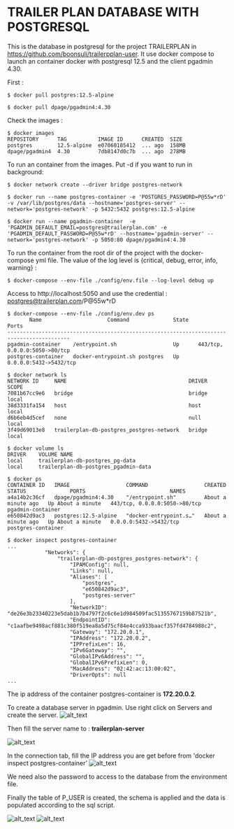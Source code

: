 
TRAILER PLAN DATABASE WITH POSTGRESQL
=====================================

This is the database in postgresql for the project TRAILERPLAN in https://github.com/boonsuli/trailerpplan-user.
It use docker compose to launch an container docker with postgresql 12.5 and the client pgadmin 4.30.

First :
```shell script
$ docker pull postgres:12.5-alpine

$ docker pull dpage/pgadmin4:4.30
```

Check the images :
```shell script
$ docker images
REPOSITORY      TAG          IMAGE ID      CREATED  SIZE
postgres        12.5-alpine  e07060185412  ... ago  158MB
dpage/pgadmin4  4.30         7db8147d0c7b  ... ago  278MB
```

To run an container from the images. Put -d if you want to run in background:
```shell script
$ docker network create --driver bridge postgres-network

$ docker run --name postgres-container -e 'POSTGRES_PASSWORD=P@55w*rD' -v /var/lib/postgres/data --hostname='postgres-server' --network='postgres-network' -p 5432:5432 postgres:12.5-alpine

$ docker run --name pgadmin-container  -e 'PGADMIN_DEFAULT_EMAIL=postgres@trailerplan.com' -e 'PGADMIN_DEFAULT_PASSWORD=P@55w*rD' --hostname='pgadmin-server' --network='postgres-network' -p 5050:80 dpage/pgadmin4:4.30
```

To run the container from the root dir of the project with the docker-compose yml file. The value of the log level is {critical, debug, error, info, warning} :
```shell script
$ docker-compose --env-file ./config/env.file --log-level debug up
```


Access to http://localhost:5050 and use the credential : postgres@trailerplan.com/P@55w*rD


```shell script
$ docker-compose --env-file ./config/env.dev ps
       Name                     Command              State               Ports            
------------------------------------------------------------------------------------------
pgadmin-container    /entrypoint.sh                  Up      443/tcp, 0.0.0.0:5050->80/tcp
postgres-container   docker-entrypoint.sh postgres   Up      0.0.0.0:5432->5432/tcp  
```

```shell script
$ docker network ls
NETWORK ID     NAME                                       DRIVER    SCOPE
7081b67cc9e6   bridge                                     bridge    local
38d3331fa154   host                                       host      local
d6b6eb4d5cef   none                                       null      local
3f49d69013e8   trailerplan-db-postgres_postgres-network   bridge    local
```

```shell script
$ docker volume ls
DRIVER    VOLUME NAME
local     trailerplan-db-postgres_pg-data
local     trailerplan-db-postgres_pgadmin-data
```

```shell script
$ docker ps
CONTAINER ID   IMAGE                  COMMAND                  CREATED              STATUS              PORTS                           NAMES
a4a14b2c36cf   dpage/pgadmin4:4.30    "/entrypoint.sh"         About a minute ago   Up About a minute   443/tcp, 0.0.0.0:5050->80/tcp   pgadmin-container
e650842d9ac3   postgres:12.5-alpine   "docker-entrypoint.s…"   About a minute ago   Up About a minute   0.0.0.0:5432->5432/tcp          postgres-container
```

```shell script
$ docker inspect postgres-container
...
            "Networks": {
                "trailerplan-db-postgres_postgres-network": {
                    "IPAMConfig": null,
                    "Links": null,
                    "Aliases": [
                        "postgres",
                        "e650842d9ac3",
                        "postgres-server"
                    ],
                    "NetworkID": "de26e3b23340223e5dab1b7b4797f2c6c6e1d984509fac51355767159b87521b",
                    "EndpointID": "c1aafbe9498acf881c380f519ea8a5d75cf84e4cca933baacf357fd4784988c2",
                    "Gateway": "172.20.0.1",
                    "IPAddress": "172.20.0.2",
                    "IPPrefixLen": 16,
                    "IPv6Gateway": "",
                    "GlobalIPv6Address": "",
                    "GlobalIPv6PrefixLen": 0,
                    "MacAddress": "02:42:ac:13:00:02",
                    "DriverOpts": null
...
```
 The ip address of the container postgres-container is __172.20.0.2__.  

To create a database server in pgadmin. Use right click on Servers and create the server.
![alt_text](docs/images/pgadmin-menu-create-server.png)


Then fill the server name to : **trailerplan-server**

![alt_text](docs/images/pgadmin-create-server-general.png)

In the connection tab, fill the IP address you are get before from 'docker inspect postgres-container'
![alt_text](docs/images/pgadmin-create-server-connection.png)

We need also the password to access to the database from the environment file.

Finally the table of P_USER is created, the schema is applied and the data is populated according to the sql script.

![alt_text](docs/images/pgadmin-p_user-schema.png)
![alt_text](docs/images/p_user_contents.png)